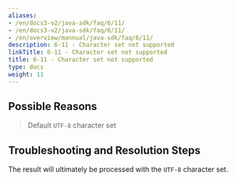 ```yaml
---
aliases:
- /en/docs3-v2/java-sdk/faq/6/11/
- /en/docs3-v2/java-sdk/faq/6/11/
- /en/overview/mannual/java-sdk/faq/6/11/
description: 6-11 - Character set not supported
linkTitle: 6-11 - Character set not supported
title: 6-11 - Character set not supported
type: docs
weight: 11
---
```







## Possible Reasons

> Default `UTF-8` character set

## Troubleshooting and Resolution Steps

The result will ultimately be processed with the `UTF-8` character set.

